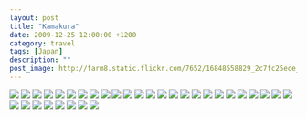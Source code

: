 ```yaml
---
layout: post
title: "Kamakura"
date: 2009-12-25 12:00:00 +1200
category: travel
tags: [Japan]
description: ""
post_image: http://farm8.static.flickr.com/7652/16848558829_2c7fc25ece_o.jpg
---
```

[![](http://farm4.static.flickr.com/3809/9469949438_af52966990_c.jpg)](http://farm4.static.flickr.com/3809/9469949438_342afab879_o.jpg)
[![](http://farm8.static.flickr.com/7431/9469950552_3e158b7e68_c.jpg)](http://farm8.static.flickr.com/7431/9469950552_9b0a0ec52b_o.jpg)
[![](http://farm3.static.flickr.com/2822/9467169339_c5d28ae857_c.jpg)](http://farm3.static.flickr.com/2822/9467169339_acd6ef17f8_o.jpg)
[![](http://farm8.static.flickr.com/7402/9469952306_421825c6a5_c.jpg)](http://farm8.static.flickr.com/7402/9469952306_d7dbf33545_o.jpg)
[![](http://farm6.static.flickr.com/5339/9469953092_bc4e137379_c.jpg)](http://farm6.static.flickr.com/5339/9469953092_5f965e5306_o.jpg)
[![](http://farm4.static.flickr.com/3748/9469953884_fa37a76cc9_c.jpg)](http://farm4.static.flickr.com/3748/9469953884_c80ba0cf24_o.jpg)
[![](http://farm4.static.flickr.com/3769/9469954588_0cc12a83a2_c.jpg)](http://farm4.static.flickr.com/3769/9469954588_624af0c1f9_o.jpg)
[![](http://farm4.static.flickr.com/3780/9469955316_cae6684ced_c.jpg)](http://farm4.static.flickr.com/3780/9469955316_b983ed1f43_o.jpg)
[![](http://farm3.static.flickr.com/2894/9467173863_95b2695e7e_c.jpg)](http://farm3.static.flickr.com/2894/9467173863_82b74e1660_o.jpg)
[![](http://farm4.static.flickr.com/3759/9469956824_c9cfdc61a9_c.jpg)](http://farm4.static.flickr.com/3759/9469956824_bbc4b39f59_o.jpg)
[![](http://farm4.static.flickr.com/3763/9469957570_301db570e3_c.jpg)](http://farm4.static.flickr.com/3763/9469957570_7f7dce9684_o.jpg)
[![](http://farm8.static.flickr.com/7400/9467176235_9b959abfbb_c.jpg)](http://farm8.static.flickr.com/7400/9467176235_aa197dccc5_o.jpg)
[![](http://farm8.static.flickr.com/7458/9469959142_582b849aa3_c.jpg)](http://farm8.static.flickr.com/7458/9469959142_656e5bf10d_o.jpg)
[![](http://farm8.static.flickr.com/7375/9469959650_bd082a2bb0_c.jpg)](http://farm8.static.flickr.com/7375/9469959650_a676358649_o.jpg)
[![](http://farm6.static.flickr.com/5485/9469960598_3ab9ee623c_c.jpg)](http://farm6.static.flickr.com/5485/9469960598_d0fe715915_o.jpg)
[![](http://farm4.static.flickr.com/3666/9469961184_7a0dae6027_c.jpg)](http://farm4.static.flickr.com/3666/9469961184_5a741d847a_o.jpg)
[![](http://farm8.static.flickr.com/7344/9469962038_dc1c72a066_c.jpg)](http://farm8.static.flickr.com/7344/9469962038_4718142fec_o.jpg)
[![](http://farm6.static.flickr.com/5502/9467180495_9cb8df6c07_c.jpg)](http://farm6.static.flickr.com/5502/9467180495_6d74862658_o.jpg)
[![](http://farm4.static.flickr.com/3675/9467182733_3acd1fb52e_c.jpg)](http://farm4.static.flickr.com/3675/9467182733_9b9fc79ee4_o.jpg)
[![](http://farm8.static.flickr.com/7281/9467183241_a75f1e7cc9_c.jpg)](http://farm8.static.flickr.com/7281/9467183241_5c0f7597c4_o.jpg)
[![](http://farm6.static.flickr.com/5330/9469966236_ef9ee17ff7_c.jpg)](http://farm6.static.flickr.com/5330/9469966236_bde85707b0_o.jpg)
[![](http://farm4.static.flickr.com/3694/9469966702_0234ef9c1d_c.jpg)](http://farm4.static.flickr.com/3694/9469966702_abbd85954b_o.jpg)
[![](http://farm4.static.flickr.com/3763/9467184787_a9d04a7eec_c.jpg)](http://farm4.static.flickr.com/3763/9467184787_8f7e9fed2c_o.jpg)
[![](http://farm3.static.flickr.com/2894/9469968094_5021257892_c.jpg)](http://farm3.static.flickr.com/2894/9469968094_7d287f2ed1_o.jpg)
[![](http://farm3.static.flickr.com/2811/9469969116_a044ffe903_c.jpg)](http://farm3.static.flickr.com/2811/9469969116_90f4c55be6_o.jpg)
[![](http://farm8.static.flickr.com/7419/9469970082_0a602afa1e_c.jpg)](http://farm8.static.flickr.com/7419/9469970082_c24122fa7b_o.jpg)
[![](http://farm6.static.flickr.com/5449/9469970978_4a4c125bab_c.jpg)](http://farm6.static.flickr.com/5449/9469970978_34c4bc1ccd_o.jpg)
[![](http://farm8.static.flickr.com/7361/9469971672_8f896a635f_c.jpg)](http://farm8.static.flickr.com/7361/9469971672_467052ff26_o.jpg)
[![](http://farm4.static.flickr.com/3751/9467189753_b2571fdaf3_c.jpg)](http://farm4.static.flickr.com/3751/9467189753_b15bff1b1d_o.jpg)
[![](http://farm6.static.flickr.com/5441/9467190155_ae6b3b6ce6_c.jpg)](http://farm6.static.flickr.com/5441/9467190155_b089e66aa3_o.jpg)
[![](http://farm6.static.flickr.com/5534/9469973234_f8350e3f7b_c.jpg)](http://farm6.static.flickr.com/5534/9469973234_6be85ba91c_o.jpg)
[![](http://farm8.static.flickr.com/7380/9469973814_aefe3e3a29_c.jpg)](http://farm8.static.flickr.com/7380/9469973814_0e32104e38_o.jpg)
[![](http://farm3.static.flickr.com/2890/9467191857_337296d7f1_c.jpg)](http://farm3.static.flickr.com/2890/9467191857_75e9338c2b_o.jpg)
